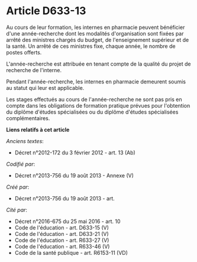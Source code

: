 # Article D633-13

Au cours de leur formation, les internes en pharmacie peuvent bénéficier d'une année-recherche dont les modalités
d'organisation sont fixées par arrêté des ministres chargés du budget, de l'enseignement supérieur et de la santé. Un arrêté
de ces ministres fixe, chaque année, le nombre de postes offerts.

L'année-recherche est attribuée en tenant compte de la qualité du projet de recherche de l'interne.

Pendant l'année-recherche, les internes en pharmacie demeurent soumis au statut qui leur est applicable.

Les stages effectués au cours de l'année-recherche ne sont pas pris en compte dans les obligations de formation pratique
prévues pour l'obtention du diplôme d'études spécialisées ou du diplôme d'études spécialisées complémentaires.

**Liens relatifs à cet article**

_Anciens textes_:

  - Décret n°2012-172 du 3 février 2012 - art. 13 (Ab)

_Codifié par_:

  - Décret n°2013-756 du 19 août 2013 -  Annexe (V)

_Créé par_:

  - Décret n°2013-756 du 19 août 2013 - art.

_Cité par_:

  - Décret n°2016-675 du 25 mai 2016 - art. 10
  - Code de l'éducation - art. D633-15 (V)
  - Code de l'éducation - art. D633-21 (V)
  - Code de l'éducation - art. R633-27 (V)
  - Code de l'éducation - art. R633-46 (V)
  - Code de la santé publique - art. R6153-11 (VD)
